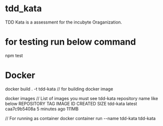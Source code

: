 # tdd_kata
TDD Kata is a assessment for the incubyte Oraganization.

# for testing run below command
npm test

# Docker
docker build . -t tdd-kata // for building docker image

docker images  // List of images you must see tdd-kata repository name like below
REPOSITORY   TAG         IMAGE ID       CREATED         SIZE
tdd-kata     latest      caa7c9b5408a   5 minutes ago   111MB

// For running as container
docker container run --name tdd-kata tdd-kata
